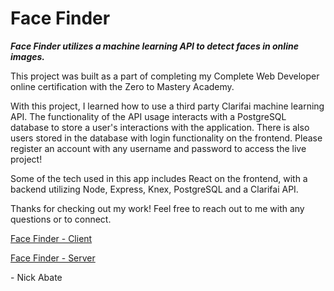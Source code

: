 # Face Finder

**_Face Finder utilizes a machine learning API to detect faces in online images._**

This project was built as a part of completing my Complete Web Developer online certification with the Zero to Mastery Academy.

With this project, I learned how to use a third party Clarifai machine learning API. The functionality of the API usage interacts with a PostgreSQL database to store a user's interactions with the application. There is also users stored in the database with login functionality on the frontend. Please register an account with any username and password to access the live project!

Some of the tech used in this app includes React on the frontend, with a backend utilizing Node, Express, Knex, PostgreSQL and a Clarifai API.

Thanks for checking out my work! Feel free to reach out to me with any questions or to connect.

[Face Finder - Client](https://github.com/nickabate/facefinder-client)

[Face Finder - Server](https://github.com/nickabate/facefinder-server)

\- Nick Abate
